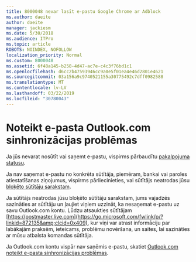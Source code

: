 ```yaml
---
title: 8000048 nevar lasīt e-pastu Google Chrome ar Adblock
ms.author: daeite
author: daeite
manager: jackiesm
ms.date: 5/30/2018
ms.audience: ITPro
ms.topic: article
ROBOTS: NOINDEX, NOFOLLOW
localization_priority: Normal
ms.custom: 8000048
ms.assetid: 6f48a145-b258-4d47-ac7e-c4c3f76bd1c1
ms.openlocfilehash: d6cc2b47593946cc9a0e5f01ea4e46d2801e4621
ms.sourcegitcommit: 03a156a9c9740521155a30775492c7dff0982588
ms.translationtype: MT
ms.contentlocale: lv-LV
ms.lasthandoff: 03/22/2019
ms.locfileid: "30780043"
---
```

# <a name="fix-outlookcom-email-sync-issues"></a>Noteikt e-pasta Outlook.com sinhronizācijas problēmas

Ja jūs nevarat nosūtīt vai saņemt e-pastu, vispirms pārbaudītu [pakalpojuma statusu](https://go.microsoft.com/fwlink/p/?linkid=837482&amp;clcid=0x409).
  
Ja nav saņemat e-pastu no konkrēta sūtītāja, piemēram, bankai vai paroles atiestatīšanas ziņojumus, vispirms pārliecinieties, vai sūtītājs neatrodas jūsu [bloķēto sūtītāju sarakstam](https://go.microsoft.com/fwlink/p/?linkid=873133&amp;clcid=0x409).
  
Ja sūtītājs neatrodas jūsu bloķēto sūtītāju sarakstam, jums vajadzēs sazināties ar sūtītāju un ļaujiet viņiem uzzināt, ka nesaņemat e-pastu uz savu Outlook.com kontu. Lūdzu atsaukties sūtītājam [https://postmaster.live.com](https://go.microsoft.com/fwlink/p/?linkid=872135&amp;clcid=0x409), kur viņi var atrast informāciju par labākajām praksēm, ieteicams, problēmu novēršana, un saites, lai sazināties ar mūsu atbalsta komandas sūtītāja.
  
Ja Outlook.com kontu vispār nav saņēmis e-pastu, skatiet [Outlook.com noteikt e-pasta sinhronizācijas problēmas](https://go.microsoft.com/fwlink/p/?linkid=2001207&amp;clcid=0x409).
  

